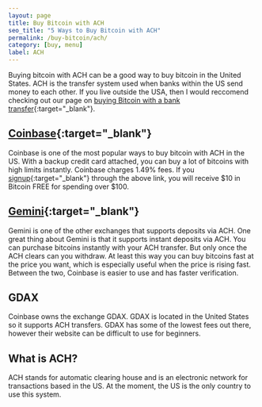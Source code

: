 ```yaml
---
layout: page
title: Buy Bitcoin with ACH
seo_title: "5 Ways to Buy Bitcoin with ACH"
permalink: /buy-bitcoin/ach/
category: [buy, menu]
label: ACH
---
```

Buying bitcoin with ACH can be a good way to buy bitcoin in the United States. ACH is the transfer system used when banks within the US send money to each other. If you live outside the USA, then I would reccomend checking out our page on [buying Bitcoin with a bank transfer](/buy-bitcoin/bank/){:target="_blank"}.

## [Coinbase](https://www.coinbase.com/join/53bc38a3b11f6623df000004){:target="_blank"}

Coinbase is one of the most popular ways to buy bitcoin with ACH in the US. With a backup credit card attached, you can buy a lot of bitcoins with high limits instantly. Coinbase charges 1.49% fees. If you [signup](https://www.coinbase.com/join/53bc38a3b11f6623df000004){:target="_blank"} through the above link, you will receive $10 in Bitcoin FREE for spending over $100.


## [Gemini](https://gemini.com/blog/instant-ach-deposits-are-here/){:target="_blank"}

Gemini is one of the other exchanges that supports deposits via ACH. One great thing about Gemini is that it supports instant deposits via ACH. You can purchase bitcoins instantly with your ACH transfer. But only once the ACH clears can you withdraw. At least this way you can buy bitcoins fast at the price you want, which is especially useful when the price is rising fast. Between the two, Coinbase is easier to use and has faster verification. 

## GDAX

Coinbase owns the exchange GDAX. GDAX is located in the United States so it supports ACH transfers. GDAX has some of the lowest fees out there, however their website can be difficult to use for beginners.


## What is ACH?

ACH stands for automatic clearing house and is an electronic network for transactions based in the US. At the moment, the US is the only country to use this system. 